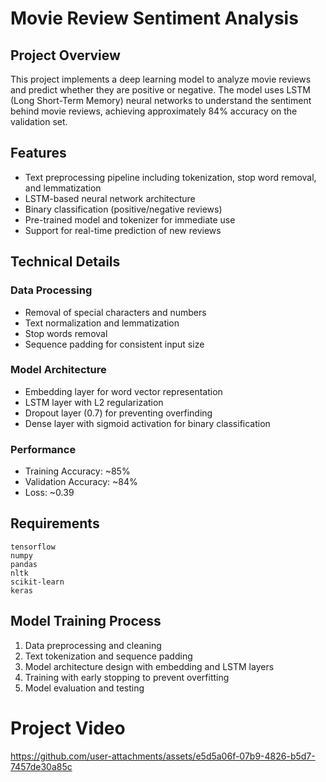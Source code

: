 # Movie Review Sentiment Analysis

## Project Overview
This project implements a deep learning model to analyze movie reviews and predict whether they are positive or negative. The model uses LSTM (Long Short-Term Memory) neural networks to understand the sentiment behind movie reviews, achieving approximately 84% accuracy on the validation set.

## Features
- Text preprocessing pipeline including tokenization, stop word removal, and lemmatization
- LSTM-based neural network architecture
- Binary classification (positive/negative reviews)
- Pre-trained model and tokenizer for immediate use
- Support for real-time prediction of new reviews

## Technical Details

### Data Processing
- Removal of special characters and numbers
- Text normalization and lemmatization
- Stop words removal
- Sequence padding for consistent input size

### Model Architecture
- Embedding layer for word vector representation
- LSTM layer with L2 regularization
- Dropout layer (0.7) for preventing overfinding
- Dense layer with sigmoid activation for binary classification

### Performance
- Training Accuracy: ~85%
- Validation Accuracy: ~84%
- Loss: ~0.39

## Requirements
```
tensorflow
numpy
pandas
nltk
scikit-learn
keras
```

## Model Training Process
1. Data preprocessing and cleaning
2. Text tokenization and sequence padding
3. Model architecture design with embedding and LSTM layers
4. Training with early stopping to prevent overfitting
5. Model evaluation and testing

# Project Video
https://github.com/user-attachments/assets/e5d5a06f-07b9-4826-b5d7-7457de30a85c
